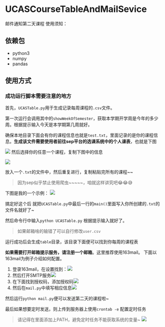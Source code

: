 # UCASCourseTableAndMailSevice
邮件通知第二天课程
使用须知：

## 依赖包
- python3
- numpy
- pandas

## 使用方式

### 成功运行脚本需要注意的地方
首先，`UCASTable.py`用于生成记录每周课程的`.csv`文件。

第一次运行会调用其中的`showWeekOfSemester`，获取本学期开学周是今年的多少周。根据提示输入今天是本学期第几周就好。

确保本地目录下面会有你的课程信息也就是`test.txt`，里面记录的是你的课程信息。**生成该文件需要使用者前往sep平台的选课系统中的个人课表**，也就是下图

![](https://tf-picture-bed-1259792641.cos.ap-beijing.myqcloud.com/blog/2021-09-07-114544.png)
然后选择你的任意一个课程，复制下图中的信息

![](https://tf-picture-bed-1259792641.cos.ap-beijing.myqcloud.com/blog/2021-09-07-114613.png)

放入一个`.txt`的文件中，然后重复进行，复制粘贴完所有的课程~~
>因为sep似乎禁止使用爬虫~~~~~，咱就这样讲究吧😂😂😅

下图是我的一个示例：
![](https://tf-picture-bed-1259792641.cos.ap-beijing.myqcloud.com/blog/2021-09-07-114805.png)


搞定好这个后 就把`UCASTable.py`中最后一行的`main()`里面写入你所创建的`.txt`的文件名就好了~

然后命令行中输入`python UCASTable.py` 根据提示输入就好了。
>如果邮箱啥的输错了可以自行修改`user.csv`

运行成功后会生成`table`目录，该目录下面便可以找到你每周的课程表

**如果需要打开邮箱提示服务，请注册一个邮箱**。这里推荐使用163mail。
下面以163mail为例子介绍如何配置。
1. 登录163mail，在设置找到：![](https://tf-picture-bed-1259792641.cos.ap-beijing.myqcloud.com/blog/2021-09-07-115231.png)
2. 然后打开SMTP服务![](https://tf-picture-bed-1259792641.cos.ap-beijing.myqcloud.com/blog/2021-09-07-115300.png)
3. 在下面找到授权码，添加授权码![](https://tf-picture-bed-1259792641.cos.ap-beijing.myqcloud.com/blog/2021-09-07-115502.png)
4. 然后在`mail.py`中填写相应信息![](https://tf-picture-bed-1259792641.cos.ap-beijing.myqcloud.com/blog/2021-09-07-115603.png)

然后运行`python mail.py`便可以发送第二天的课程啦~

最后如果想要定时发送，则上传到服务器上使用`crontab -e` 配置定时任务
>请记得在里面添加上PATH，避免定时任务不能获取系统的变量~
>![](https://tf-picture-bed-1259792641.cos.ap-beijing.myqcloud.com/blog/2021-09-07-115928.png)